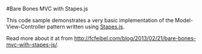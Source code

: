 #Bare Bones MVC with Stapes.js

This code sample demonstrates a very basic implementation of the Model-View-Controller pattern written using [Stapes.js](http://hay.github.com/stapes).

Read more about it at from http://fcfeibel.com/blog/2013/02/21/bare-bones-mvc-with-stapes-js/.